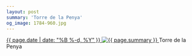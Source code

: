 ```yaml
---
layout: post
summary: 'Torre de la Penya'
og_image: 1784-960.jpg
---
```


<p>
 <time>
  <a href="/1784">
   {{ page.date | date: "%B %-d, %Y" }}
  </a>
 </time>
 <a href="/1784">
  <img alt="{{ page.summary }}" data-taken="7/1/2023" sizes="(min-width: 700px) 50vw, calc(100vw - 2rem)" src="{{ site.assets_url }}/1784-480.jpg" srcset="{{ site.assets_url }}/1784-240.jpg 240w, {{ site.assets_url }}/1784-480.jpg 480w, {{ site.assets_url }}/1784-720.jpg 720w, {{ site.assets_url }}/1784-960.jpg 960w"/>
 </a>
 <span>
  Torre de la Penya
 </span>
</p>
